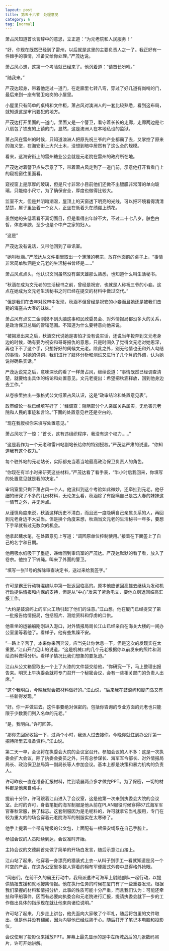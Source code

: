 ```yaml
---
layout: post
title: 第五十六节　处理意见
category: 6
tag: [normal]
---
```


萧占风知道首长言辞中的意思，立正道：“为元老院和人民服务！”

“好，你现在既然已经到了雷州，以后就是这里的主要负责人之一了。我正好有一件棘手的事情，准备交给你处理。”严茂达说。

萧占风心想，这第一个考验就已经来了。他沉着道：“请首长吩咐。”

“随我来。”

严茂达起身，带着他走过一道门，在走廊里七转八弯，穿过了好几道有岗哨的门，最后来到一座有警卫站岗的小屋里。

小屋里只有简单的桌椅和文件柜，萧占风对澳洲人的一套比较熟悉，看到这布局，就知道这是审讯要犯的地方。

严茂达打开里面的一道门，里面又是一个警卫，看守着长长的走廊，走廊两边是七八扇包了铁皮的上锁的门，显然，这是澳洲人在本地私设的监狱。

萧占风在雷州的时候，只知道澳洲人把原先祝三爷的产业都霸了去，又掌控了原来的海义堂，在海安街上大兴土木，没想到暗中居然有了这么全的规模。

看来，这海安街上的雷州糖业公会就是元老院在雷州的政府所在地。

严茂达对着警卫点头示意了下，带着萧占风走到了一道门前，示意他打开看看门上的窥视窗往里面看。

窥视窗上是厚厚的玻璃，但是尺寸非常小目前他们还做不出镀膜非常薄的单向玻璃，只能缩小尺寸，为了确保安全，厚度也做得比较大。

监室不大，但是并阴暗潮湿，屋顶上的天窗透下明亮的光线，可以把环境看得清清楚楚，屋子里坐着一个女人，正坐在低着头在绣绷上绣花。

虽然她的头低着看不真切面目，但是看得出年龄不大，不过二十七八岁，肤色白皙，体态丰腴，至少也是个中产之家的妇人。

“这是”

严茂达没有说话，又带他回到了审讯室。

“她叫秋涵。”严茂达从文件柜里取出一个薄薄的卷宗，放在他面前的桌子上，“事情非常简单秋涵是文元老的生活秘书曾经是……”

萧占风点点头，他认识文同虽然没有谌天雄那么熟悉，也知道什么叫生活秘书。

“秋涵在成为文元老的生活秘书之前，曾经是祝安，也就是人称祝三爷的小妾。这点在她成为文元老生活秘书之时已经在提交的材料中做过交代。”

“但是我们在去年对政审中发现，秋涵不但曾经是祝安的小妾而且她还是被我们击毙的海盗古大春的妹妹。”

萧占风有点丈二金刚摸不到头脑这事和民政委员会、对外情报局都没多大的关系，是政治保卫总局的管辖范围。不知道为什么要特意向他来说。

“被揭发出来之后，秋涵交代说她是害怕才没有说实话，还说当年投奔到文元老身边的时候，确有要为祝安和哥哥报仇的意思，只是时间久了觉得文元老对她恩深，再也下不了这个手，只想好好的伺候文元老。除此之外，别无他情也无和外人勾结的事情。对她的供词，我们进行了肢体分析和测谎又进行了几个月的外调，认为她说得确系实话。”

严茂达说完之后，意味深长的看了一样萧占风，继续说道：“事情既然已经调查清楚，就要给出具体的结论和处置意见。文元老提出：希望把秋涵释放，回到他身边去工作。”

从卷宗里抽出一张格式公文纸萧占风认识，这是“政审结论和处置意见表”。

政审结论一栏已经填写好了：“经调查：隐瞒部分个人亲属关系属实，无危害元老院和人民的事迹和言论。”下面的处置意见栏还是空白的。

“现在我授权你来填写处置意见。”

萧占风吃了一惊：“首长，这有违组织程序，我没有这个权力……”

“这是我作为一个元老和雷州站副站长给你的特别授权。”严茂达严肃的说道，“你知道我有这个权力。”

每个驻外站的元老站长，实际都充当着当地最高政治保卫负责人的角色。

“你现在有半小时来研究这些材料，”严茂达看了看手表，“半小时后我回来，你填写的处置意见就是我的决定。”

审讯室里只剩下萧占风一个人。他没料到这个考验如此微妙，还牵扯到元老。他仔细的研究了不多的几份材料，无论怎么看，秋涵除了有隐瞒自己是古大春的妹妹这一情节之外，并无污点。

从谨慎角度来说，秋涵这样历史不清白，而且还一度隐瞒自己亲属关系的人，再回到元老身边不大妥当。但是换个角度来想，秋涵当文元老的生活秘书一年多，要想下手早就有过无数次的机会。

他拿起蘸水笔，在处置意见上写道：“调回原单位控制使用。”接着在下面签上了自己的名字和日期。

他用吸水纸吸干了墨迹，递给回到审讯室的严茂达。严茂达默默的看了看，放入了卷宗。他拉了下铃绳。叫来了外面的警卫。

“填写一张11号的解除审查决定书，送过来给我签字。”

************************************

许可是霸王行动特混编队中第一批返回临高的。原本他应该回高雄去继续为发动机行动提供情报和内保的支持，但是从“中心”发来了紧急电文，要他立刻返回临高汇报工作。

“大约是鼓浪屿上的军火工场引起了他们的注意。”江山想。他在厦门已经提交了第一批报告给情报局，包括照片、测绘资料和俘虏的口供。

他乘坐的运输船刚刚进入港口，对外情报局局长江山已经亲自在海关大楼的一间办公室里等着他了。看样子，他有些焦躁不安。

“一路上辛苦了，本来你来回奔波，应当先让你休息一下，但是这次的发现实在太重要。”江山开门见山的说道，“这是机械口的几个元老根据你以前发来的照片和测绘资料做得分析。看样子情况比我们想象的要急迫。”

江山从公文箱里取出一个上了火漆的文件袋交给他，“你研究一下，马上整理出报告来。明天上午执委会就将专门召开一个秘密会议，会有一些相关部门的负责人出席。”

“这个我明白，今晚我就会把材料做好的。”江山说，“后来我在鼓浪屿和厦门岛又有一些新得发现。”

“好。你一并做进去。这件事要绝对保密的。包括你咨询的专业方面的元老也只能限于少数我们列入名单的元老。”

“是，我明白。”许可回答。

“那你先回家收拾一下，过两个小时，我派人过去接你。今晚你就住到办公厅第一招待所里去准备资料。”江山说。

第二天一早，会议将在执委会大院的会议室召开。参加会议的人不多：这是一次执委会扩大会议，除了执委会委员之外，只有总参谋长、海军军令部长、对外情报局局长、政治保卫总局第一副局长等人参加会议。基本上都是决策和暴力机构的负责人。

许可昨夜一直在准备汇报材料，忙到凌晨两点多才做完PPT。为了保密，一切的材料都是他亲自动手。

提前十分钟，许可跟着江山进入了会议室，这是他第一次来到执委会大院的会议室。此时的许可，身着笔挺的海军制服是他从前在PLAN服役时候穿得87式海军军官春秋常服，换了标志。这套制服因为是毛呢料的，许可就拿它当礼服用，专门在较为重大的的场合穿着元老院海军的制服实在太寒碜了。

他手上提着一个带有秘级的公文包，上面配有一根保安绳系在自己手腕上。

参加会议的人员陆续到达，会议准时开始。

主持会议的文德嗣首先做了简单的开场白发言，随后示意江山接上。

江山站了起来，他穿着一身漂亮的猎装式上衣--从料子到手工一看就知道是另一个时空的产品，在这办公室里多数人穿着的棉布军便服式外套中显得格外抢眼。

“同志们。在前不久的霸王行动中，我局派遣许可海军上尉随部队一起行动，以提供情报支援和就地搜集情报。他在执行任务的时候在厦门有了一些重要发现。根据我们掌握的材料和情报分析，此事的性质可能十分严重，而且我们认为：可能还牵扯和甲船事件，因而有必要向执委会和元老院进行汇报，提请执委会就下一步的工作做出具体的指示现在就让他来向诸位说明。”

许可站了起来，几步走上讲台，他先面向大家敬了个军礼，随后将包里的文件取出，但是他并没有翻阅，因为内容他已经烂熟于心。随后打开了笔记本电脑和投影仪。

会议使用了投影仪来播放PPT。屏幕上最先显示的是中左所城战后的几张数码照片，许可开始讲解。
